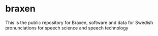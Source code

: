 # braxen
This is the public repository for Braxen, software and data for Swedish pronunciations for speech science and speech technology

